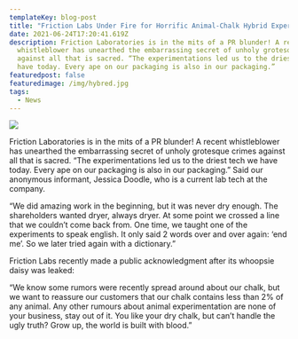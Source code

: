 ```yaml
---
templateKey: blog-post
title: "Friction Labs Under Fire for Horrific Animal-Chalk Hybrid Experimentation "
date: 2021-06-24T17:20:41.619Z
description: Friction Laboratories is in the mits of a PR blunder! A recent
  whistleblower has unearthed the embarrassing secret of unholy grotesque crimes
  against all that is sacred. “The experimentations led us to the driest tech we
  have today. Every ape on our packaging is also in our packaging.”
featuredpost: false
featuredimage: /img/hybred.jpg
tags:
  - News
---
```

![](/img/hybred.jpg)

Friction Laboratories is in the mits of a PR blunder! A recent whistleblower has unearthed the embarrassing secret of unholy grotesque crimes against all that is sacred. “The experimentations led us to the driest tech we have today. Every ape on our packaging is also in our packaging.” Said our anonymous informant, Jessica Doodle, who is a current lab tech at the company. 



“We did amazing work in the beginning, but it was never dry enough. The shareholders wanted dryer, always dryer. At some point we crossed a line that we couldn’t come back from. One time, we taught one of the experiments to speak english. It only said 2 words over and over again: ‘end me’. So we later tried again with a dictionary.”



Friction Labs recently made a public acknowledgment after its whoopsie daisy was leaked:

“We know some rumors were recently spread around about our chalk, but we want to reassure our customers that our chalk contains less than 2% of any animal. Any other rumours about animal experimentation are none of your business, stay out of it. You like your dry chalk, but can’t handle the ugly truth? Grow up, the world is built with blood.”